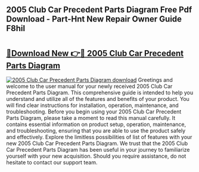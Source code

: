 ## 2005 Club Car Precedent Parts Diagram Free Pdf Download - Part-Hnt New Repair Owner Guide F8hil

# <h2><a href="http://dfrpe8.blite.top/?on=2005+Club+Car+Precedent+Parts+Diagram">🔗Download New 👉🔴 2005 Club Car Precedent Parts Diagram</a></h2>

[![2005 Club Car Precedent Parts Diagram download](https://i.imgur.com/lujVjoI.png)](http://dfrpe8.blite.top/?on=2005+Club+Car+Precedent+Parts+Diagram)
Greetings and welcome to the user manual for your newly received 2005 Club Car Precedent Parts Diagram. This comprehensive guide is intended to help you understand and utilize all of the features and benefits of your product. You will find clear instructions for installation, operation, maintenance, and troubleshooting. Before you begin using your 2005 Club Car Precedent Parts Diagram, please take a moment to read this manual carefully. It contains essential information on product setup, operation, maintenance, and troubleshooting, ensuring that you are able to use the product safely and effectively. Explore the limitless possibilities of list of features with your new 2005 Club Car Precedent Parts Diagram. We trust that the 2005 Club Car Precedent Parts Diagram has been useful in your journey to familiarize yourself with your new acquisition. Should you require assistance, do not hesitate to contact our support team.
